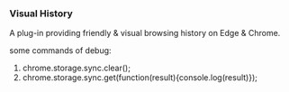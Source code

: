### Visual History

A plug-in providing friendly & visual browsing history on Edge & Chrome.

some commands of debug:
1. chrome.storage.sync.clear();
2. chrome.storage.sync.get(function(result){console.log(result)});
